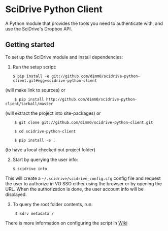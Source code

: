 SciDrive Python Client
==================

A Python module that provides the tools you need to authenticate with, and use the SciDrive's Dropbox API.

Getting started 
---------------
To set up the SciDrive module and install dependencies:

1.  Run the setup script:

        $ pip install -e git://github.com/dimm0/scidrive-python-client.git#egg=scidrive-python-client
(will make link to sources)
or
        
        $ pip install http://github.com/dimm0/scidrive-python-client/tarball/master
(will extract the project into site-packages)
or

        $ git clone git://github.com/dimm0/scidrive-python-client.git
        
        $ cd scidrive-python-client
        
        $ pip install -e .
(to have a local checked out project folder)

2.  Start by querying the user info: 

        $ scidrive info
This will create a `~/.scidrive/scidrive_config.cfg` config file and request the user to authorize in VO SSO either
using the browser or by opening the URL. When the authorization is done, the user account info will be displayed.

3. To query the root folder contents, run:

        $ sdrv metadata /

There is more information on configuring the script in [Wiki](https://github.com/dimm0/scidrive-python-client/wiki)
